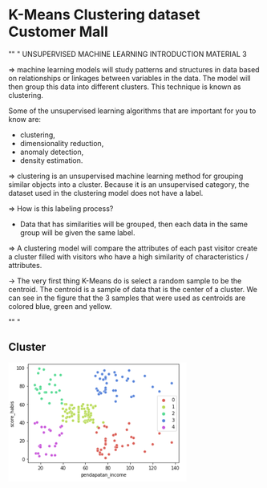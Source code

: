 # K-Means Clustering dataset Customer Mall 

"" "
                                                           UNSUPERVISED MACHINE LEARNING INTRODUCTION MATERIAL 3

=> machine learning models will study patterns and structures in data based on relationships or linkages between variables in the data.
   The model will then group this data into different clusters. This technique is known as clustering.

   Some of the unsupervised learning algorithms that are important for you to know are:

   - clustering,
   - dimensionality reduction,
   - anomaly detection,
   - density estimation.

=> clustering is an unsupervised machine learning method for grouping similar objects into a cluster.
  Because it is an unsupervised category, the dataset used in the clustering model does not have a label.

=> How is this labeling process?
  - Data that has similarities will be grouped, then each data in the same group will be given the same label.

=> A clustering model will compare the attributes of each past visitor
  create a cluster filled with visitors who have a high similarity of characteristics / attributes.

-> The very first thing K-Means do is select a random sample to be the centroid. The centroid is a sample of data that is the center of a cluster.
  We can see in the figure that the 3 samples that were used as centroids are colored blue, green and yellow.
  
"" "

## Cluster

![alt text](https://github.com/fathoniwasesojati1337/clustering_customer/blob/main/image/Capture.PNG)
